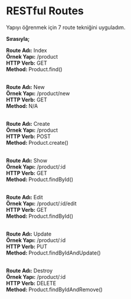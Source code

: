 <h1>RESTful Routes</h1>

<p>Yapıyı öğrenmek için 7 route tekniğini uyguladım.</p>

<p><strong>Sırasıyla;</strong></p>

<strong>Route Adı:</strong> Index <br >
<strong>Örnek Yapı:</strong> /product <br >
<strong>HTTP Verb:</strong> GET <br >
<strong>Method: </strong> Product.find() <br > <br >



<strong>Route Adı:</strong> New <br >
<strong>Örnek Yapı:</strong> /product/new <br >
<strong>HTTP Verb:</strong> GET <br >
<strong>Method: </strong> N/A <br > <br >



<strong>Route Adı:</strong> Create <br >
<strong>Örnek Yapı:</strong> /product <br >
<strong>HTTP Verb:</strong> POST <br >
<strong>Method: </strong> Product.create() <br > <br >



<strong>Route Adı:</strong> Show <br >
<strong>Örnek Yapı:</strong> /product/:id <br >
<strong>HTTP Verb:</strong> GET <br >
<strong>Method: </strong> Product.findById() <br > <br >



<strong>Route Adı:</strong> Edit <br >
<strong>Örnek Yapı:</strong> /product/:id/edit <br >
<strong>HTTP Verb:</strong> GET <br >
<strong>Method: </strong> Product.findById() <br > <br >



<strong>Route Adı:</strong> Update <br >
<strong>Örnek Yapı:</strong> /product/:id <br >
<strong>HTTP Verb:</strong> PUT <br >
<strong>Method: </strong> Product.findByIdAndUpdate() <br > <br >



<strong>Route Adı:</strong> Destroy <br >
<strong>Örnek Yapı:</strong> /product/:id <br >
<strong>HTTP Verb:</strong> DELETE <br >
<strong>Method: </strong> Product.findByIdAndRemove()